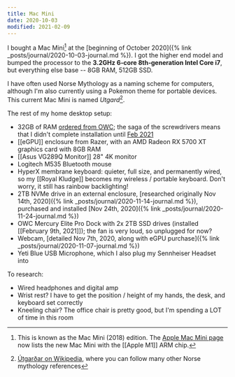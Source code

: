 ```yaml
---
title: Mac Mini
date: 2020-10-03
modified: 2021-02-09
---
```


I bought a Mac Mini[^macmini2018] at the [beginning of October 2020]({% link _posts/journal/2020-10-03-journal.md %}). I got the higher end model and bumped the processor to the **3.2GHz 6‑core 8th‑generation Intel Core i7**, but everything else base -- 8GB RAM, 512GB SSD.

I have often used Norse Mythology as a naming scheme for computers, although I'm also currently using a Pokemon theme for portable devices. This current Mac Mini is named _Utgard_[^utgardwikipedia].

[^macmini2018]: This is known as the Mac Mini (2018) edition. The [Apple Mac Mini page](https://www.apple.com/mac-mini/) now lists the new Mac Mini with the [[Apple M1]] ARM chip.

[^utgardwikipedia]: [Útgarðar on Wikipedia](https://en.wikipedia.org/wiki/%C3%9Atgar%C3%B0ar), where you can follow many other Norse mythology references

The rest of my home desktop setup:

* 32GB of RAM [ordered from OWC](https://eshop.macsales.com/item/OWC/2666DDR4S32P/); the saga of the screwdrivers means that I didn't complete installation until [Feb 2021](https://blog.bmannconsulting.com/2021/02/09/i-bought-this.html)
* [[eGPU]] enclosure from Razer, with an AMD Radeon RX 5700 XT graphics card with 8GB RAM
* [[Asus VG289Q Monitor]] 28" 4K monitor
* Logitech M535 Bluetooth mouse
* HyperX membrane keyboard: quieter, full size, and permanently wired, so my [[Royal Kludge]] becomes my wireless / portable keyboard. Don't worry, it still has rainbow backlighting!
* 2TB NVMe drive in an external enclosure, [researched originally Nov 14th, 2020]({% link _posts/journal/2020-11-14-journal.md %}), purchased and installed [Nov 24th, 2020]({% link _posts/journal/2020-11-24-journal.md %})
* OWC Mercury Elite Pro Dock with 2x 2TB SSD drives (installed [[February 9th, 2021]]); the fan is very loud, so unplugged for now?
* Webcam, [detailed Nov 7th, 2020, along with eGPU purchase]({% link _posts/journal/2020-11-07-journal.md %})
* Yeti Blue USB Microphone, which I also plug my Sennheiser Headset into


To research:
* Wired headphones and digital amp
* Wrist rest? I have to get the position / height of my hands, the desk, and keyboard set correctly
* Kneeling chair? The office chair is pretty good, but I'm spending a LOT of time in this room




